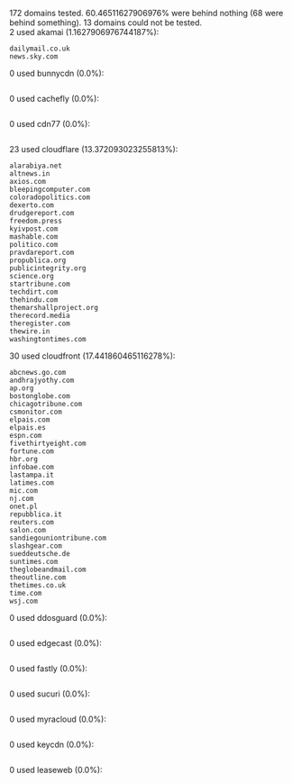 172 domains tested. 60.46511627906976% were behind nothing (68 were behind something). 13 domains could not be tested.<br>
2 used akamai (1.1627906976744187%):
```
dailymail.co.uk
news.sky.com
```

0 used bunnycdn (0.0%):
```

```

0 used cachefly (0.0%):
```

```

0 used cdn77 (0.0%):
```

```

23 used cloudflare (13.372093023255813%):
```
alarabiya.net
altnews.in
axios.com
bleepingcomputer.com
coloradopolitics.com
dexerto.com
drudgereport.com
freedom.press
kyivpost.com
mashable.com
politico.com
pravdareport.com
propublica.org
publicintegrity.org
science.org
startribune.com
techdirt.com
thehindu.com
themarshallproject.org
therecord.media
theregister.com
thewire.in
washingtontimes.com
```

30 used cloudfront (17.441860465116278%):
```
abcnews.go.com
andhrajyothy.com
ap.org
bostonglobe.com
chicagotribune.com
csmonitor.com
elpais.com
elpais.es
espn.com
fivethirtyeight.com
fortune.com
hbr.org
infobae.com
lastampa.it
latimes.com
mic.com
nj.com
onet.pl
repubblica.it
reuters.com
salon.com
sandiegouniontribune.com
slashgear.com
sueddeutsche.de
suntimes.com
theglobeandmail.com
theoutline.com
thetimes.co.uk
time.com
wsj.com
```

0 used ddosguard (0.0%):
```

```

0 used edgecast (0.0%):
```

```

0 used fastly (0.0%):
```

```

0 used sucuri (0.0%):
```

```

0 used myracloud (0.0%):
```

```

0 used keycdn (0.0%):
```

```

0 used leaseweb (0.0%):
```

```
